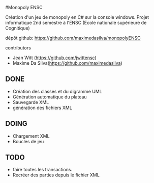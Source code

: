 #Monopoly ENSC

Création d'un jeu de monopoly en C# sur la console windows. Projet informatique 2nd semestre à l'ENSC (Ecole nationale supérieure de Cognitique)

dépôt github:
https://github.com/maximedasilva/monopolyENSC

contributors

- Jean Witt (https://github.com/jwittensc)
- Maxime Da Silva(https://github.com/maximedasilva)

DONE
-
- Création des classes et du digramme UML
- Génération automatique du plateau
- Sauvegarde XML
- génération des fichiers XML


DOING
-
-   Chargement XML
-   Boucles de jeu

TODO
-
- faire toutes les transactions.
- Recréer des parties depuis le fichier XML
